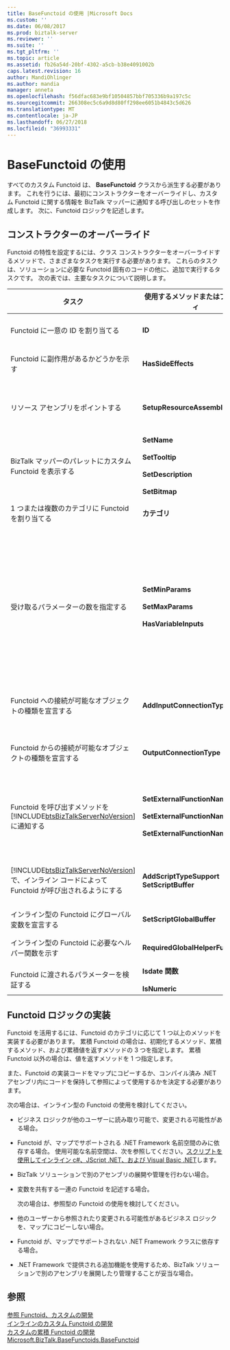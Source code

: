```yaml
---
title: BaseFunctoid の使用 |Microsoft Docs
ms.custom: ''
ms.date: 06/08/2017
ms.prod: biztalk-server
ms.reviewer: ''
ms.suite: ''
ms.tgt_pltfrm: ''
ms.topic: article
ms.assetid: fb26a54d-20bf-4302-a5cb-b38e4091002b
caps.latest.revision: 16
author: MandiOhlinger
ms.author: mandia
manager: anneta
ms.openlocfilehash: f56dfac683e9bf10504857bbf705336b9a197c5c
ms.sourcegitcommit: 266308ec5c6a9d8d80ff298ee6051b4843c5d626
ms.translationtype: MT
ms.contentlocale: ja-JP
ms.lasthandoff: 06/27/2018
ms.locfileid: "36993331"
---
```

# <a name="using-basefunctoid"></a>BaseFunctoid の使用
すべてのカスタム Functoid は、 **BaseFunctoid** クラスから派生する必要があります。 これを行うには、最初にコンストラクターをオーバーライドし、カスタム Functoid に関する情報を BizTalk マッパーに通知する呼び出しのセットを作成します。 次に、Functoid ロジックを記述します。  

## <a name="overriding-the-constructor"></a>コンストラクターのオーバーライド  
 Functoid の特性を設定するには、クラス コンストラクターをオーバーライドするメソッドで、さまざまなタスクを実行する必要があります。 これらのタスクは、ソリューションに必要な Functoid 固有のコードの他に、追加で実行するタスクです。 次の表では、主要なタスクについて説明します。  


|                                                               タスク                                                                |                                        使用するメソッドまたはプロパティ                                        |                                                                                                                                                                                                                                                                                          コメント                                                                                                                                                                                                                                                                                          |
|-----------------------------------------------------------------------------------------------------------------------------------|---------------------------------------------------------------------------------------------------------------|--------------------------------------------------------------------------------------------------------------------------------------------------------------------------------------------------------------------------------------------------------------------------------------------------------------------------------------------------------------------------------------------------------------------------------------------------------------------------------------------------------------------------------------------------------------------------------------------|
|                                                Functoid に一意の ID を割り当てる                                                 |                                                    **ID**                                                     |                                                                                                                                                                                                                                  6000 を超える値のうち、未使用の数値を ID として使用します。 6000 未満の値は、内部 Functoid 用に予約されています。                                                                                                                                                                                                                                   |
|                                          Functoid に副作用があるかどうかを示す                                           |                                              **HasSideEffects**                                               |                                                                                                                                                                                                                                             生成された XSLT コードの最適化のため、マッパーによって使用されます。 このプロパティの既定値は True です。                                                                                                                                                                                                                                              |
|                                                  リソース アセンブリをポイントする                                                   |                                           **SetupResourceAssembly**                                           |                                                                                                                                                                                              プロジェクトと共に、リソース ファイルを含めます。 使用した構築する場合[!INCLUDE[btsVStudioNoVersion](../includes/btsvstudionoversion-md.md)]、リソース アセンブリである必要があります**ProjectName.ResourceName**します。                                                                                                                                                                                               |
|                                BizTalk マッパーのパレットにカスタム Functoid を表示する                                 |        **SetName**<br /><br /> **SetTooltip**<br /><br /> **SetDescription**<br /><br /> **SetBitmap**        |                                                                                                                                                                                                                                          名前、ツールヒント、および説明用の文字列を表すリソース ID と、16x16 ピクセルのビットマップを使用します。                                                                                                                                                                                                                                           |
|                                           1 つまたは複数のカテゴリに Functoid を割り当てる                                           |                                                 **カテゴリ**                                                  |                                                                                                                                                                                              1 つまたは複数の [Microsoft.BizTalk.BaseFunctoids.FunctoidCategory](http://msdn.microsoft.com/library/microsoft.biztalk.basefunctoids.functoidcategory.aspx) 値を使用して Functoid を分類します。                                                                                                                                                                                              |
|                                             受け取るパラメーターの数を指定する                                             |                **SetMinParams**<br /><br /> **SetMaxParams**<br /><br /> **HasVariableInputs**                | **SetMinParams** メソッドで必要なパラメーターの数を設定し、 **SetMaxParams** メソッドで省略可能なパラメーターの数を設定します。 次のガイドラインに従って値を設定してください。<br /><br /> -省略可能なパラメーター、最小値を設定していない場合は、max を = です。<br />最大数は設定の一部の省略可能なパラメーターがある場合は、(省略可能なパラメーターの最小数のパラメーターの数) を = です。<br />-無制限の省略可能なパラメーターを許可する場合は、最大未設定しないでください。<br />-Min または max、設定されていないと設定は、入力の変数の数がある場合**HasVariableInputs** = `true`します。 |
|                                             Functoid への接続が可能なオブジェクトの種類を宣言する                                             |                                          **AddInputConnectionType**                                           |                                                                                                                                                                                     Functoid がサポートする各 **Microsoft.BizTalk.BaseFunctoids.ConnectionType** に対して、 [AddInputConnectionType](http://msdn.microsoft.com/library/microsoft.biztalk.basefunctoids.connectiontype.aspx) を 1 回ずつ呼び出します。                                                                                                                                                                                      |
|                                             Functoid からの接続が可能なオブジェクトの種類を宣言する                                             |                                           **OutputConnectionType**                                            |                                                                                                                                              [Microsoft.BizTalk.BaseFunctoids.ConnectionType](http://msdn.microsoft.com/library/microsoft.biztalk.basefunctoids.connectiontype.aspx) の値を使用して、Functoid からの出力を受信できるオブジェクトの種類を BizTalk マッパーに通知します。 複数の接続の種類を指定するには **OR** を使用します。                                                                                                                                              |
| Functoid を呼び出すメソッドを [!INCLUDE[btsBizTalkServerNoVersion](../includes/btsbiztalkservernoversion-md.md)] に通知する | **SetExternalFunctionName**<br /><br /> **SetExternalFunctionName2**<br /><br /> **SetExternalFunctionName3** |                                                                                                                     累積 Functoid の場合、 **SetExternalFunctionName** で初期化関数を設定し、 **SetExternalFunctionName2** で累積関数を設定し、 **SetExternalFunctionName3** で累積値を返す関数を指定します。 累積 Functoid 以外の場合、 **SetExternalFunctionName** で Functoid メソッドを設定します。                                                                                                                      |
|  [!INCLUDE[btsBizTalkServerNoVersion](../includes/btsbiztalkservernoversion-md.md)] で、インライン コードによって Functoid が呼び出されるようにする  |                                   **AddScriptTypeSupport SetScriptBuffer**                                    |                                                                                                                                             **Microsoft.BizTalk.BaseFunctoids.ScriptType** を指定して [AddScriptTypeSupport](http://msdn.microsoft.com/library/microsoft.biztalk.basefunctoids.scripttype.aspx) を呼び出し、インライン コードを有効にします。 **SetScriptBuffer** を呼び出して、Functoid のコードに渡します。 このコードは、マップにコピーされます。                                                                                                                                              |
|                                          インライン型の Functoid にグローバル変数を宣言する                                          |                                           **SetScriptGlobalBuffer**                                           |                                                                                                                                                                                                                                                     作成した宣言は、マップに含まれるその他のインライン スクリプトで参照可能になります。                                                                                                                                                                                                                                                     |
|                                   インライン型の Functoid に必要なヘルパー関数を示す                                   |                                       **RequiredGlobalHelperFunctions**                                       |                                                                                                                                                                                                              **InlineGlobalHelperFunction** 列挙の値を使用して、必要なヘルパー関数を指定します。 複数のヘルパー関数を指定するには **OR** を使用します。                                                                                                                                                                                                               |
|                                            Functoid に渡されるパラメーターを検証する                                            |                                     **Isdate 関数**<br /><br /> **IsNumeric**                                      |                                                                                                                                                                                                                                                         これらの関数では、例外がスローされることなく、True/False の応答が返されます。                                                                                                                                                                                                                                                         |

## <a name="implementing-functoid-logic"></a>Functoid ロジックの実装  
 Functoid を活用するには、Functoid のカテゴリに応じて 1 つ以上のメソッドを実装する必要があります。 累積 Functoid の場合は、初期化するメソッド、累積するメソッド、および累積値を返すメソッドの 3 つを指定します。 累積 Functoid 以外の場合は、値を返すメソッドを 1 つ指定します。  

 また、Functoid の実装コードをマップにコピーするか、コンパイル済み .NET アセンブリ内にコードを保持して参照によって使用するかを決定する必要があります。  

 次の場合は、インライン型の Functoid の使用を検討してください。  

- ビジネス ロジックが他のユーザーに読み取り可能で、変更される可能性がある場合。  

- Functoid が、マップでサポートされる .NET Framework 名前空間のみに依存する場合。 使用可能な名前空間は、次を参照してください。[スクリプトを使用してインライン c#、JScript .NET、および Visual Basic .NET](../core/scripting-using-inline-csharp-jscript-net-and-visual-basic-net.md)します。  

- BizTalk ソリューションで別のアセンブリの展開や管理を行わない場合。  

- 変数を共有する一連の Functoid を記述する場合。  

  次の場合は、参照型の Functoid の使用を検討してください。  

- 他のユーザーから参照されたり変更される可能性があるビジネス ロジックを、マップにコピーしない場合。  

- Functoid が、マップでサポートされない .NET Framework クラスに依存する場合。  

- .NET Framework で提供される追加機能を使用するため、BizTalk ソリューションで別のアセンブリを展開したり管理することが妥当な場合。  

## <a name="see-also"></a>参照  
 [参照 Functoid、カスタムの開発](../core/developing-a-custom-referenced-functoid.md)   
 [インラインのカスタム Functoid の開発](../core/developing-a-custom-inline-functoid.md)   
 [カスタムの累積 Functoid の開発](../core/developing-a-custom-cumulative-functoid.md)   
 [Microsoft.BizTalk.BaseFunctoids.BaseFunctoid](http://msdn.microsoft.com/library/Microsoft.BizTalk.BaseFunctoids.BaseFunctoid.aspx)